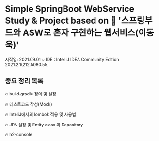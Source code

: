 # Simple SpringBoot WebService Study &amp; Project based on 📖 '스프링부트와 ASW로 혼자 구현하는 웹서비스(이동욱)'
시작일: 2021.09.01 ~ 
IDE : IntelliJ IDEA Community Edition 2021.2.1(212.5080.55)

## 중요 정리 목록
🔥 build.gradle 정의 및 설정

🔥 테스트코드 작성(Mock)

🔥 InteliJ에서의 lombok 적용 및 사용법 

🔥 JPA 설정 및 Entity class 와 Repository

🔥 h2-console 
